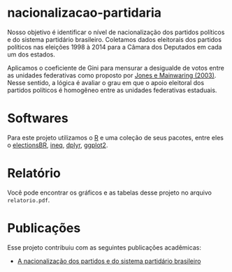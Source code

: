 # nacionalizacao-partidaria

Nosso objetivo é identificar o nível de nacionalização dos partidos políticos e do sistema partidário brasileiro. Coletamos dados eleitorais dos partidos políticos nas eleições 1998 à 2014 para a Câmara dos Deputados em cada um dos estados.

Aplicamos o coeficiente de Gini para mensurar a desigualde de votos entre as unidades federativas como proposto por [Jones e Mainwaring (2003)](https://journals.sagepub.com/doi/10.1177/13540688030092002). Nesse sentido, a lógica é avaliar o grau em que o apoio eleitoral dos partidos políticos é homogêneo entre as unidades federativas estaduais.

# Softwares

Para este projeto utilizamos o [R](https://cran.r-project.org/) e uma coleção de seus pacotes, entre eles o [electionsBR](https://cran.fiocruz.br/web/packages/electionsBR/vignettes/introduction.html), [ineq](https://cran.r-project.org/web/packages/ineq/ineq.pdf), [dplyr](https://cran.r-project.org/web/packages/dplyr/vignettes/dplyr.html), [ggplot2](https://ggplot2.tidyverse.org/). 

# Relatório

Você pode encontrar os gráficos e as tabelas desse projeto no arquivo `relatorio.pdf`.

# Publicações

Esse projeto contribuiu com as seguintes publicações acadêmicas:

- [A nacionalização dos partidos e do sistema partidário brasileiro](http://e-legis.camara.leg.br/cefor/index.php/e-legis/article/view/517)